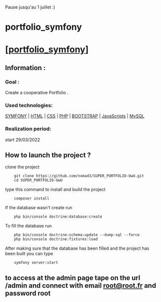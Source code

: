 Pause jusqu'au 1 juillet :)

# portfolio_symfony

# <ins>[[portfolio_symfony](https://github.com/nxmad3/portfolio_symfony.git)]

## Information :

### Goal : 

Create a cooperative Portfolio .

### Used technologies: 

[SYMFONY](https://symfony.com/) | [HTML](https://developer.mozilla.org/fr/docs/Web/HTML) | [CSS](https://developer.mozilla.org/fr/docs/Web/CSS) | [PHP](https://www.php.net/) | [BOOTSTRAP](https://getbootstrap.com/) | [JavaScripts](https://developer.mozilla.org/fr/docs/Web/JavaScript) | [MySQL](https://www.mysql.com/fr/)

### Realization period: 

start 29/03/2022

## How to launch the project ?
  
clone the project 
  
        git clone https://github.com/nxmad3/SUPER_PORTFOLIO-UwU.git
        cd SUPER_PORTFOLIO-UwU

type this command to install and build the project

        composer install

If the database wasn't create run 

        php bin/console doctrine:database:create

To fill the database run

        php bin/console doctrine:schema:update --dump-sql --force
        php bin/console doctrine:fixtures:load

After making sure that the database has been filled and the project has been built you can type

        symfony server:start

  
## to access at the admin page tape on the url /admin and connect with email root@root.fr and password root
